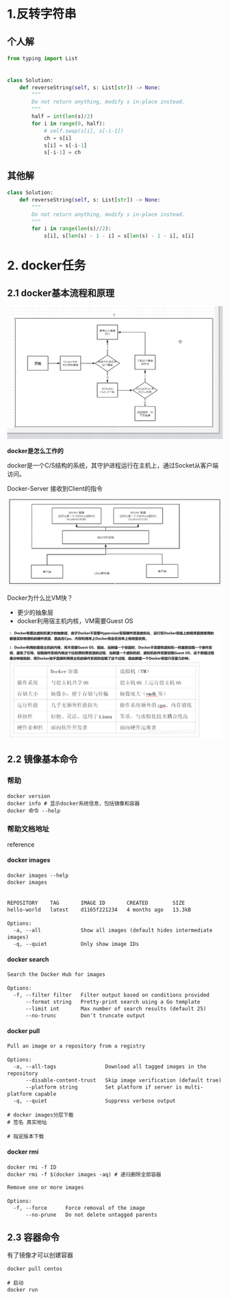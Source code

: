 # 1.反转字符串

## 个人解

```python
from typing import List


class Solution:
    def reverseString(self, s: List[str]) -> None:
        """
        Do not return anything, modify s in-place instead.
        """
        half = int(len(s)/2)
        for i in range(0, half):
            # self.swap(s[i], s[-i-1])
            ch = s[i]
            s[i] = s[-i-1]
            s[-i-1] = ch
```

## 其他解

```python
class Solution:
    def reverseString(self, s: List[str]) -> None:
        """
        Do not return anything, modify s in-place instead.
        """
        for i in range(len(s)//2):
            s[i], s[len(s) - 1 - i] = s[len(s) - 1 - i], s[i]
```

# 2. docker任务

## 2.1 docker基本流程和原理

![2021071901](..\images\202107\2021071901.png)

**docker是怎么工作的**

docker是一个C/S结构的系统，其守护进程运行在主机上，通过Socket从客户端访问。

Docker-Server 接收到Client的指令

![2021071902](..\images\202107\2021071902.png)

Docker为什么比VM快？

- 更少的抽象层
- docker利用宿主机内核，VM需要Guest OS

![2021071903](..\images\202107\2021071903.png)

## 2.2 镜像基本命令

### 帮助

```shell
docker version
docker info # 显示docker系统信息，包括镜像和容器
docker 命令 --help
```

### 帮助文档地址

reference

#### docker images

```shell
docker images --help
docker images


REPOSITORY    TAG       IMAGE ID       CREATED        SIZE
hello-world   latest    d1165f221234   4 months ago   13.3kB

Options:
  -a, --all             Show all images (default hides intermediate images)
  -q, --quiet           Only show image IDs
```

#### docker search

```shell
Search the Docker Hub for images

Options:
  -f, --filter filter   Filter output based on conditions provided
      --format string   Pretty-print search using a Go template
      --limit int       Max number of search results (default 25)
      --no-trunc        Don't truncate output

```

#### docker pull

```shell
Pull an image or a repository from a registry

Options:
  -a, --all-tags                Download all tagged images in the repository
      --disable-content-trust   Skip image verification (default true)
      --platform string         Set platform if server is multi-platform capable
  -q, --quiet                   Suppress verbose output

# docker images分层下载
# 签名 真实地址

# 指定版本下载

```

#### docker rmi

```shell
docker rmi -f ID
docker rmi -f $(docker images -aq) # 递归删除全部容器
```

```shell
Remove one or more images

Options:
  -f, --force      Force removal of the image
      --no-prune   Do not delete untagged parents

```

## 2.3 容器命令

有了镜像才可以创建容器

```shell
docker pull centos

# 启动
docker run

```

